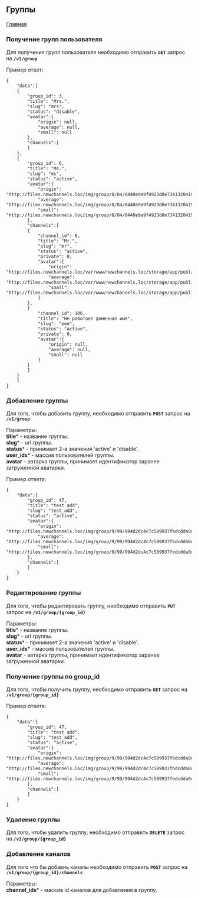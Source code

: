 ## Группы

[Главная](main.md) 

### Получение групп пользователя

Для получения групп пользователя необходимо отправить **`GET`** запрос на **`/v1/group`**

Пример ответ:<br>
```
{
    "data":[
    {
        "group_id": 3,
        "title": "Mrs.",
        "slug": "mrs",
        "status": "disable",
        "avatar":{
            "origin": null,
            "average": null,
            "small": null
        },
        "channels":[
        ]
    },
    {
        "group_id": 6,
        "title": "Ms.",
        "slug": "ms",
        "status": "active",
        "avatar":{
            "origin": "http://files.newchannels.loc/img/group/8/84/8440e9a9f4923d8e73413204198c7cbc.png",
            "average": "http://files.newchannels.loc/img/group/8/84/8440e9a9f4923d8e73413204198c7cbc_400.png",
            "small": "http://files.newchannels.loc/img/group/8/84/8440e9a9f4923d8e73413204198c7cbc_150.png"
        },
        "channels":[
        {
            "channel_id": 6,
            "title": "Mr.",
            "slug": "mr",
            "status": "active",
            "private": 0,
            "avatar":{
                "origin": "http://files.newchannels.loc/var/www/newchannels.loc/storage/app/public/img/channel/b/b6/b6ba4c2140f71b3430a7aaf44a4bd2e1.jpg",
                "average": "http://files.newchannels.loc/var/www/newchannels.loc/storage/app/public/img/channel/b/b6/b6ba4c2140f71b3430a7aaf44a4bd2e1_400.jpg",
                "small": "http://files.newchannels.loc/var/www/newchannels.loc/storage/app/public/img/channel/b/b6/b6ba4c2140f71b3430a7aaf44a4bd2e1_150.jpg"
            }
        },
        {
            "channel_id": 106,
            "title": "Не работает доменное имя",
            "slug": "eee",
            "status": "active",
            "private": 0,
            "avatar":{
                "origin": null,
                "average": null,
                "small": null
            }
        }
        ]
    }
    ]
}
```

### Добавление группы

Для того, чтобы добавить группу, необходимо отправить 
**`POST`** запрос на **`/v1/group`**

Параметры:<br>
**title*** - название группы.<br>
**slug*** - url группы.<br>
**status*** - принимает 2-а значения 'active' и 'disable'.<br>
**user_ids*** - массив пользователей группы.<br>
**avatar** - автарка группы, 
принимает идентификатор заранее загруженной аватарки.

Пример ответа:<br>

```
{
    "data":{
        "group_id": 47,
        "title": "test add",
        "slug": "test_add",
        "status": "active",
        "avatar":{
            "origin": "http://files.newchannels.loc/img/group/9/99/994d2dc4c7c589937fbdcdda0db25436.png",
            "average": "http://files.newchannels.loc/img/group/9/99/994d2dc4c7c589937fbdcdda0db25436_400.png",
            "small": "http://files.newchannels.loc/img/group/9/99/994d2dc4c7c589937fbdcdda0db25436_150.png"
        },
        "channels":[
        ]
    }
}
```

### Редактирование группы

Для того, чтобы редактировать группу, необходимо отправить 
**`PUT`** запрос на **`/v1/group/{group_id}`**

Параметры:<br>
**title*** - название группы.<br>
**slug*** - url группы.<br>
**status*** - принимает 2-а значения 'active' и 'disable'.<br>
**user_ids*** - массив пользователей группы.<br>
**avatar** - автарка группы, 
принимает идентификатор заранее загруженной аватарки.

### Получение группы по group_id

Для того, чтобы получить группу, необходимо отправить 
**`GET`** запрос на **`/v1/group/{group_id}`**

Пример ответа:<br>

```
{
    "data":{
        "group_id": 47,
        "title": "test add",
        "slug": "test_add",
        "status": "active",
        "avatar":{
            "origin": "http://files.newchannels.loc/img/group/9/99/994d2dc4c7c589937fbdcdda0db25436.png",
            "average": "http://files.newchannels.loc/img/group/9/99/994d2dc4c7c589937fbdcdda0db25436_400.png",
            "small": "http://files.newchannels.loc/img/group/9/99/994d2dc4c7c589937fbdcdda0db25436_150.png"
        },
        "channels":[
        ]
    }
}
```

### Удаление группы

Для того, чтобы удалить группу, необходимо отправить 
**`DELETE`** запрос на **`/v1/group/{group_id}`**

### Добавление каналов
Для того что бы добавиь каналы необходимо отправить
**`POST`** запрос на **`/v1/group/{group_id}/channels`**

Параметры:<br>
**channel_ids*** - массив id каналов для добавления в группу.<br>